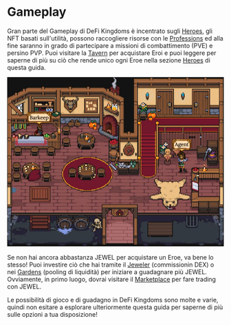 # Gameplay

Gran parte del Gameplay di DeFi Kingdoms è incentrato sugli [Heroes](heroes/), gli NFT basati sull'utilità, possono raccogliere risorse con le [Professions](professions/) ed alla fine saranno in grado di partecipare a missioni di combattimento (PVE) e persino PVP. Puoi visitare la [Tavern](tavern.md) per acquistare Eroi e puoi leggere per saperne di più su ciò che rende unico ogni Eroe nella sezione [Heroes](heroes/) di questa guida.

![The Tavern](<../../.gitbook/assets/Tavern (1).JPG>)

Se non hai ancora abbastanza JEWEL per acquistare un Eroe, va bene lo stesso! Puoi investire ciò che hai tramite il [Jeweler](bank.md) (commissionin DEX) o nei [Gardens](../../the-gardens/) (pooling di liquidità) per iniziare a guadagnare più JEWEL. Ovviamente, in primo luogo, dovrai visitare il [Marketplace](marketplace.md) per fare trading con JEWEL.

Le possibilità di gioco e di guadagno in DeFi Kingdoms sono molte e varie, quindi non esitare a esplorare ulteriormente questa guida per saperne di più sulle opzioni a tua disposizione!
